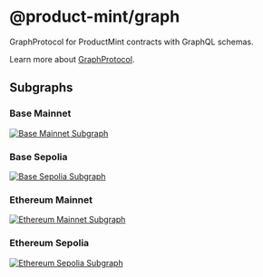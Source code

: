 # @product-mint/graph

GraphProtocol for ProductMint contracts with GraphQL schemas.

Learn more about [GraphProtocol](https://thegraph.com/).

## Subgraphs

### Base Mainnet

<a href="https://thegraph.com/explorer/subgraphs/ERM1PczXKJGTpb8mUzZ6Y1BVwE2AyGPYe6LneHATMfhj?view=Query&chain=arbitrum-one">
  <img src="https://img.shields.io/badge/Subgraph-Base%20Mainnet-blue" alt="Base Mainnet Subgraph" />
</a>

### Base Sepolia

<a href="https://thegraph.com/explorer/subgraphs/Bvs8gEuNdVnhfVZWdeKiRBv9FL4w22SPfPzj6rqwMwWJ?view=Query&chain=arbitrum-one">
  <img src="https://img.shields.io/badge/Subgraph-Base%20Sepolia-blue" alt="Base Sepolia Subgraph" />
</a>

### Ethereum Mainnet

<a href="https://thegraph.com/explorer/subgraphs/96kXbgPvLt6Sx2VRtfmWfo4KLJAjUChtEuo8BMQHeZbH?view=Query&chain=arbitrum-one">
  <img src="https://img.shields.io/badge/Subgraph-Ethereum%20Mainnet-blue" alt="Ethereum Mainnet Subgraph" />
</a>

### Ethereum Sepolia

<a href="https://thegraph.com/explorer/subgraphs/64VGxQrB2rQffyPAgq2KwefMikMKdiyJidL9p5Z2Dq4i?view=Query&chain=arbitrum-one">
  <img src="https://img.shields.io/badge/Subgraph-Ethereum%20Sepolia-blue" alt="Ethereum Sepolia Subgraph" />
</a>